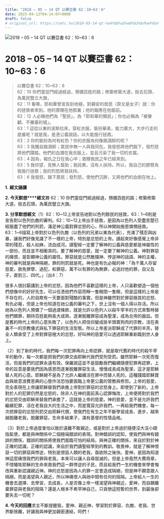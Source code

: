 ```yaml
---
title: "2018 – 05 – 14 QT 以賽亞書 62：10~63：6"
date: 2025-04-12T04:14:07+0800
draft: false
# original_url: https://cmtc.tw/2018-05-14-qt-%e4%bb%a5%e8%b3%bd%e4%ba%9e%e6%9b%b8-62%ef%bc%9a1063%ef%bc%9a6
---
```


![2018 – 05 – 14 QT 以賽亞書 62：10~63：6](/images/qt.jpg   "2018 – 05 – 14 QT 以賽亞書 62：10~63：6")

# 2018 – 05 – 14 QT 以賽亞書 62：10~63：6

> 以賽亞書 62：10~63：6  
> 62：10 你們當從門經過經過，預備百姓的路；修築修築大道，撿去石頭，為萬民豎立大旗，  
> 62：11 看哪，耶和華曾宣告到地極，對錫安的居民（原文是女子）說：你的拯救者來到。他的賞賜在他那裏；他的報應在他面前。  
> 62：12 人必稱他們為「聖民」，為「耶和華的贖民」；你也必稱為「被眷顧、不撇棄的城」。  
> 63：1 這從以東的波斯拉來，穿紅衣服，裝扮華美，能力廣大，大步行走的是誰呢？就是我，是憑公義說話，以大能施行拯救。  
> 63：2 你的裝扮為何有紅色？你的衣服為何像踹酒醡的呢？  
> 63：3 我獨自踹酒醡；眾民中無一人與我同在。我發怒將他們踹下，發烈怒將他們踐踏。他們的血濺在我衣服上，並且污染了我一切的衣裳。  
> 63：4 因為，報仇之日在我心中；救贖我民之年已經來到。  
> 63：5 我仰望，見無人幫助；我詫異，沒有人扶持。所以，我自己的膀臂為我施行拯救；我的烈怒將我扶持。  
> 63：6 我發怒，踹下眾民；發烈怒，使他們沉醉，又將他們的血倒在地上。

**1.** **經文誦讀**

**2. 今天默想****經文**賽 62：10 你們當從門經過經過，預備百姓的路；修築修築大道，撿去石頭，為萬民豎立大旗。

**3. 分享默想經文**（1）62：10~12上帝宣告祂對以色列餘民的拯救，63：1~6則是宣告對以色列仇敵的審判。62：10~12上帝出手拯救，是因為以色列人受盡苦楚已經服盡了他們的刑罰，滿足神公義對罪忿怒的心，所以神開始施恩憐憫拯救。63：1~6描寫上帝對於以色列仇敵（以色列的兄弟以東為代表），充滿了殘忍與凶暴，讓我們好像見識了不一樣的上帝，特別是忿怒的上帝。讀起來好像感覺上帝非常的殘忍，殺人如麻，流血成河。讀聖經一定要了解神的公義與慈愛都是神屬性的一部份，而且並不相衝突的。要了解神的慈愛，就一定要了解神的公義。神對罪惡的痛恨，是彰顯神公義的屬性。罪惡就是公然敵擋神、悖逆神的話語、神的主權，神的審判就是與神隔絕，罪的刑罰就是死。神也是有仇必報的神：「為千萬人存留慈愛，赦免罪孽、過犯，和罪惡，萬不以有罪的為無罪，必追討他的罪，自父及子，直到三、四代。」（出4：7）

很多人很討厭講到上帝的忿怒，因為他們不喜歡這樣的上帝，人只喜歡塑造一個他們想像中的好好先生，可以任憑他們作惡而睜一隻眼閉一隻眼，但是這樣的上帝是不存在的，人的自欺有一天要面對殘酷的事實。但是神雖然對於罪惡極其的忿怒、有仇必報，但是上帝也知道在祂公義的審判之下，世上沒有一個人得以存活。所以祂為以色列人預備了一個過渡條款，就是允許以色列人以殺牛宰羊的方式來暫時替他們贖罪，期待百姓能夠長大成熟，逐漸脫離罪惡成為聖潔，成為合用的器皿。但是舊約時代上帝的心意失敗了，以色列人把信仰變成掛羊頭賣狗肉的宗教，活在表裏不一的宗教儀式與私下罪惡的生活型態。所以上帝差派耶穌成了代罪的羊羔，替全人類承受了上帝對罪惡極大的忿怒，好叫神的慈愛可以透過耶穌重新臨到世人身上。

（2）到了新約時代，我們每一次犯罪再向上帝認罪，就是取代舊約時代的殺牛宰羊的動作，每一次都是把我們的罪交由耶穌代我們受刑受罰。雖然耶穌一次死而復活，但是我們的認罪永遠有效。保羅說這並不是鼓勵我們繼續隨便犯罪再認罪，上帝的旨意是要我們因為感恩而逐漸脫離罪惡生活，慢慢成長成為聖潔，這才是耶穌替人死的心意。耶穌絕不是為了允許人繼續活在罪中而替人死的，這種踐踏耶穌寶血與故意浪費恩典的心態作法恐怕要面臨上帝更公義的管教與修剪。上帝的慈愛，完全表現在上帝讓耶穌替我們承擔上帝對於罪惡的忿怒身上。即使到了新約，上帝對於人的犯罪仍然是忿怒的，除非人在神的面前真心認罪悔改，上帝便將對於我們的忿怒交由耶穌來替我們承擔了，這就是上帝的慈愛。神的慈愛，並不是允許我們繼續犯罪，活在老我自大的生活之中，而是寬容允許我們，一再給我們機會，每一次把罪惡的忿怒刑罰交由耶穌代償，使我們在有生之年不斷學習成長、進步，越來越脫離老我，脫離罪惡，生命多結果子，滿有基督的性情品格。

（3）對於上帝過度害怕以致於遠離不敢親近，或是對於上帝過於隨便沒大沒小頤指氣使，都是與神關係中二個極端錯誤的表現。對神錯誤的認知，使我們與神有錯誤的關係，錯誤的關係將使我們面臨可怕的結局。與神正確的關係，來自於對於神正確的認識，正確的認識，來自於我們讀聖經學到的教訓。敬畏神，就是了解神恨惡一切的罪惡與悖逆，特別是恨惡人類的老我，亟欲除之後快。愛神，是因為知道神這麼痛恨我們的罪與老我，本來可以讓人自尋毀滅的，但是上帝竟然大費周章，不惜犧牲耶穌的生命來救我們這一群悖逆的子民，而且給我們一生的機會來學會悔改與重新認識親近神。神的忿怒是因為人的罪一定會造成隔絕，但是神不願意跟人隔絕，而是渴望與人親近，所以神痛恨人與祂中間有任何的阻隔。上帝給人一生的機會去選擇、去學習，去成長，人是否像上帝一樣渴望與神親近，愛神，而自願離棄罪惡與老我的阻隔？還是人根本不希罕神自己，只貪戀這短暫的世界，到最後卻要失去一切呢？

**4. 今天的回應**求主不斷提醒我，愛神、親近神，學習對於罪惡、仇敵、老我、世界斷捨離，好讓我與神更加親密連結，阿們！